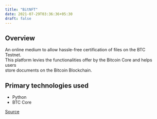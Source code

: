 ```yaml
---
title: "BitNFT"
date: 2021-07-29T03:36:36+05:30
draft: false
---
```


## Overview  
An online medium to allow hassle-free certification of files on the BTC Testnet.  
This platform levies the functionalities offer by the Bitcoin Core and helps users  
store documents on the Bitcoin Blockchain.

## Primary technologies used
- Python
- BTC Core

[Source](https://github.com/sert121/BitNFT)
